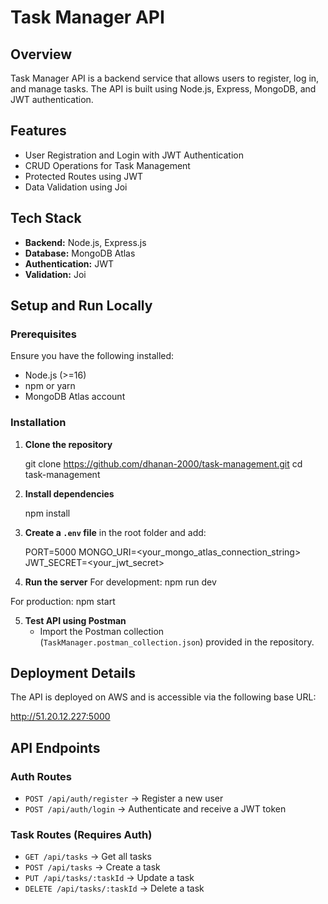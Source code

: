 
# Task Manager API

## Overview
Task Manager API is a backend service that allows users to register, log in, and manage tasks. The API is built using Node.js, Express, MongoDB, and JWT authentication.

## Features
- User Registration and Login with JWT Authentication
- CRUD Operations for Task Management
- Protected Routes using JWT
- Data Validation using Joi

## Tech Stack
- **Backend:** Node.js, Express.js
- **Database:** MongoDB Atlas
- **Authentication:** JWT
- **Validation:** Joi

## Setup and Run Locally

### Prerequisites
Ensure you have the following installed:
- Node.js (>=16)
- npm or yarn
- MongoDB Atlas account

### Installation

1. **Clone the repository**

   git clone https://github.com/dhanan-2000/task-management.git
   cd task-management


2. **Install dependencies**

   npm install


3. **Create a `.env` file** in the root folder and add:

   PORT=5000
   MONGO_URI=<your_mongo_atlas_connection_string>
   JWT_SECRET=<your_jwt_secret>


4. **Run the server**
  For development:
      npm run dev

  For production:
      npm start

5. **Test API using Postman**
   - Import the Postman collection (`TaskManager.postman_collection.json`) provided in the repository.

## Deployment Details
The API is deployed on AWS and is accessible via the following base URL:

http://51.20.12.227:5000


## API Endpoints

### **Auth Routes**
- `POST /api/auth/register` → Register a new user
- `POST /api/auth/login` → Authenticate and receive a JWT token

### **Task Routes (Requires Auth)**
- `GET /api/tasks` → Get all tasks
- `POST /api/tasks` → Create a task
- `PUT /api/tasks/:taskId` → Update a task
- `DELETE /api/tasks/:taskId` → Delete a task


